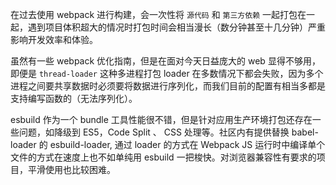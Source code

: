 在过去使用 webpack 进行构建，会一次性将 `源代码` 和 `第三方依赖` 一起打包在一起，遇到项目体积超大的情况时打包时间会相当漫长（数分钟甚至十几分钟）严重影响开发效率和体验。

虽然有一些 webpack 优化指南，但是在面对今天日益庞大的 web 显得不够用，即便是 `thread-loader` 这种多进程打包 loader 在多数情况下都会失败，因为多个进程之间要共享数据时必须要将数据进行序列化，而我们目前的配置有相当多都是支持编写函数的（无法序列化）。

esbuild 作为一个 bundle 工具性能很不错，但是针对应用生产环境打包还存在一些问题，如降级到 ES5，Code Split 、 CSS 处理等。社区内有提供替换 babel-loader 的 esbuild-loader, 通过 loader 的方式在 Webpack JS 运行时中编译单个文件的方式在速度上也不如单纯用 esbuild 一把梭快。对浏览器兼容性有要求的项目，平滑使用也比较困难。
